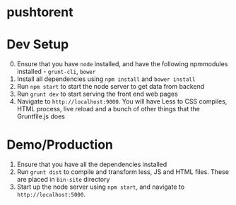 # pushtorent

# Dev Setup

0. Ensure that you have `node` installed, and have the following npmmodules installed -  `grunt-cli`, `bower`
1. Install all dependencies using `npm install` and `bower install`
2. Run `npm start` to start the node server to get data from backend
3. Run `grunt dev` to start serving the front end web pages
4. Navigate to `http://localhost:9000`. You will have Less to CSS compiles, HTML process, live reload and a bunch of other things that the Gruntfile.js does 

# Demo/Production
1. Ensure that you have all the dependencies installed
2. Run `grunt dist` to compile and transform less, JS and HTML files. These are placed in `bin-site` directory
3. Start up the node server using `npm start`, and navigate to `http://localhost:5000`.
